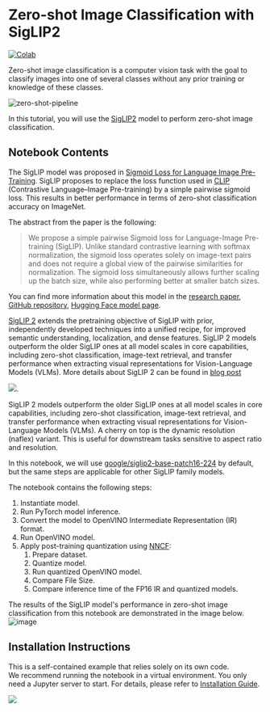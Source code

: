 # Zero-shot Image Classification with SigLIP2

[![Colab](https://colab.research.google.com/assets/colab-badge.svg)](https://colab.research.google.com/github/openvinotoolkit/openvino_notebooks/blob/latest/notebooks/siglip-zero-shot-image-classification/siglip-zero-shot-image-classification.ipynb)

Zero-shot image classification is a computer vision task with the goal to classify images into one of several classes without any prior training or knowledge of these classes.

![zero-shot-pipeline](https://user-images.githubusercontent.com/29454499/207773481-d77cacf8-6cdc-4765-a31b-a1669476d620.png)

In this tutorial, you will use the [SigLIP2](https://huggingface.co/blog/siglip2) model to perform zero-shot image classification.

## Notebook Contents

The SigLIP model was proposed in [Sigmoid Loss for Language Image Pre-Training](https://arxiv.org/abs/2303.15343). SigLIP proposes to replace the loss function used in [CLIP](https://github.com/openai/CLIP) (Contrastive Language–Image Pre-training) by a simple pairwise sigmoid loss. This results in better performance in terms of zero-shot classification accuracy on ImageNet.

The abstract from the paper is the following:

> We propose a simple pairwise Sigmoid loss for Language-Image Pre-training (SigLIP). Unlike standard contrastive learning with softmax normalization, the sigmoid loss operates solely on image-text pairs and does not require a global view of the pairwise similarities for normalization. The sigmoid loss simultaneously allows further scaling up the batch size, while also performing better at smaller batch sizes.

You can find more information about this model in the [research paper](https://arxiv.org/abs/2303.15343), [GitHub repository](https://github.com/google-research/big_vision), [Hugging Face model page](https://huggingface.co/docs/transformers/main/en/model_doc/siglip).

[SigLIP 2](https://huggingface.co/papers/2502.14786) extends the pretraining objective of SigLIP with prior, independently developed techniques into a unified recipe, for improved semantic understanding, localization, and dense features. SigLIP 2 models outperform the older SigLIP ones at all model scales in core capabilities, including zero-shot classification, image-text retrieval, and transfer performance when extracting visual representations for Vision-Language Models (VLMs). More details about SigLIP 2 can be found in [blog post](https://huggingface.co/blog/siglip2)

![](https://huggingface.co/datasets/huggingface/documentation-images/resolve/main/blog/sg2-blog/decoder.png).

SigLIP 2 models outperform the older SigLIP ones at all model scales in core capabilities, including zero-shot classification, image-text retrieval, and transfer performance when extracting visual representations for Vision-Language Models (VLMs).
A cherry on top is the dynamic resolution (naflex) variant. This is useful for downstream tasks sensitive to aspect ratio and resolution.

In this notebook, we will use [google/siglip2-base-patch16-224](https://huggingface.co/google/siglip2-base-patch16-224) by default, but the same steps are applicable for other SigLIP family models.

The notebook contains the following steps:

1. Instantiate model.
2. Run PyTorch model inference.
3. Convert the model to OpenVINO Intermediate Representation (IR) format.
4. Run OpenVINO model.
5. Apply post-training quantization using [NNCF](https://github.com/openvinotoolkit/nncf):
   1. Prepare dataset.
   2. Quantize model.
   3. Run quantized OpenVINO model.
   4. Compare File Size.
   5. Compare inference time of the FP16 IR and quantized models.

The results of the SigLIP model's performance in zero-shot image classification from this notebook are demonstrated in the image below.
![image](https://github.com/openvinotoolkit/openvino_notebooks/assets/67365453/c4eb782c-0fef-4a89-a5c6-5cc43518490b)

## Installation Instructions

This is a self-contained example that relies solely on its own code.</br>
We recommend running the notebook in a virtual environment. You only need a Jupyter server to start.
For details, please refer to [Installation Guide](../../README.md).

<img referrerpolicy="no-referrer-when-downgrade" src="https://static.scarf.sh/a.png?x-pxid=5b5a4db0-7875-4bfb-bdbd-01698b5b1a77&file=notebooks/siglip-zero-shot-image-classification/README.md" />
